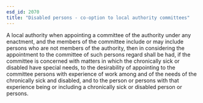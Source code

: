 ```yaml
---
esd_id: 2070
title: "Disabled persons - co-option to local authority committees"
---
```


A local authority when appointing a committee of the authority under any enactment, and the members of the committee include or may include persons who are not members of the authority, then in considering the appointment to the committee of such persons regard shall be had, if the committee is concerned with matters in which the chronically sick or disabled have special needs, to the desirability of appointing to the committee persons with experience of work among and of the needs of the chronically sick and disabled, and to the person or persons with that experience being or including a chronically sick or disabled person or persons.

